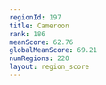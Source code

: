 ```yaml
---
regionId: 197
title: Cameroon
rank: 186
meanScore: 62.76
globalMeanScore: 69.21
numRegions: 220
layout: region_score
---
```


